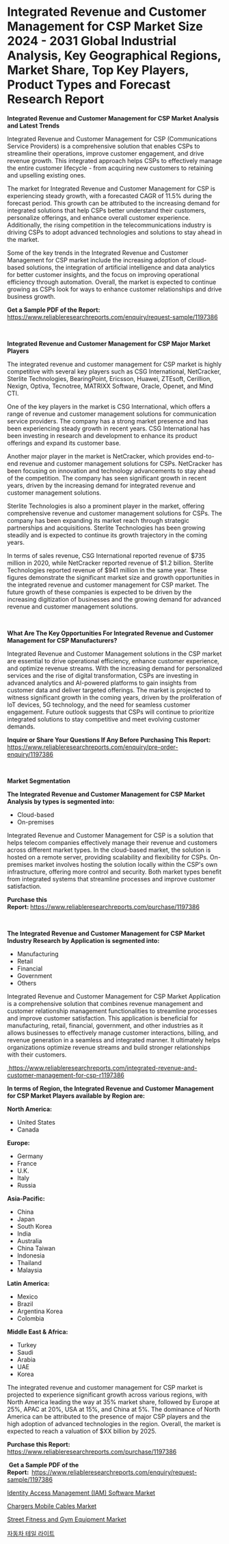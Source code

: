 <p><h1>Integrated Revenue and Customer Management for CSP Market Size 2024 - 2031 Global Industrial Analysis, Key Geographical Regions, Market Share, Top Key Players, Product Types and Forecast Research Report</h1></p><p><strong>Integrated Revenue and Customer Management for CSP Market Analysis and Latest Trends</strong></p>
<p><p>Integrated Revenue and Customer Management for CSP (Communications Service Providers) is a comprehensive solution that enables CSPs to streamline their operations, improve customer engagement, and drive revenue growth. This integrated approach helps CSPs to effectively manage the entire customer lifecycle - from acquiring new customers to retaining and upselling existing ones.</p><p>The market for Integrated Revenue and Customer Management for CSP is experiencing steady growth, with a forecasted CAGR of 11.5% during the forecast period. This growth can be attributed to the increasing demand for integrated solutions that help CSPs better understand their customers, personalize offerings, and enhance overall customer experience. Additionally, the rising competition in the telecommunications industry is driving CSPs to adopt advanced technologies and solutions to stay ahead in the market.</p><p>Some of the key trends in the Integrated Revenue and Customer Management for CSP market include the increasing adoption of cloud-based solutions, the integration of artificial intelligence and data analytics for better customer insights, and the focus on improving operational efficiency through automation. Overall, the market is expected to continue growing as CSPs look for ways to enhance customer relationships and drive business growth.</p></p>
<p><strong>Get a Sample PDF of the Report:&nbsp;</strong> <a href="https://www.reliableresearchreports.com/enquiry/request-sample/1197386">https://www.reliableresearchreports.com/enquiry/request-sample/1197386</a></p>
<p>&nbsp;</p>
<p><strong>Integrated Revenue and Customer Management for CSP Major Market Players</strong></p>
<p><p>The integrated revenue and customer management for CSP market is highly competitive with several key players such as CSG International, NetCracker, Sterlite Technologies, BearingPoint, Ericsson, Huawei, ZTEsoft, Cerillion, Nexign, Optiva, Tecnotree, MATRIXX Software, Oracle, Openet, and Mind CTI.</p><p>One of the key players in the market is CSG International, which offers a range of revenue and customer management solutions for communication service providers. The company has a strong market presence and has been experiencing steady growth in recent years. CSG International has been investing in research and development to enhance its product offerings and expand its customer base.</p><p>Another major player in the market is NetCracker, which provides end-to-end revenue and customer management solutions for CSPs. NetCracker has been focusing on innovation and technology advancements to stay ahead of the competition. The company has seen significant growth in recent years, driven by the increasing demand for integrated revenue and customer management solutions.</p><p>Sterlite Technologies is also a prominent player in the market, offering comprehensive revenue and customer management solutions for CSPs. The company has been expanding its market reach through strategic partnerships and acquisitions. Sterlite Technologies has been growing steadily and is expected to continue its growth trajectory in the coming years.</p><p>In terms of sales revenue, CSG International reported revenue of $735 million in 2020, while NetCracker reported revenue of $1.2 billion. Sterlite Technologies reported revenue of $941 million in the same year. These figures demonstrate the significant market size and growth opportunities in the integrated revenue and customer management for CSP market. The future growth of these companies is expected to be driven by the increasing digitization of businesses and the growing demand for advanced revenue and customer management solutions.</p></p>
<p>&nbsp;</p>
<p><strong>What Are The Key Opportunities For Integrated Revenue and Customer Management for CSP Manufacturers?</strong></p>
<p><p>Integrated Revenue and Customer Management solutions in the CSP market are essential to drive operational efficiency, enhance customer experience, and optimize revenue streams. With the increasing demand for personalized services and the rise of digital transformation, CSPs are investing in advanced analytics and AI-powered platforms to gain insights from customer data and deliver targeted offerings. The market is projected to witness significant growth in the coming years, driven by the proliferation of IoT devices, 5G technology, and the need for seamless customer engagement. Future outlook suggests that CSPs will continue to prioritize integrated solutions to stay competitive and meet evolving customer demands.</p></p>
<p><strong>Inquire or Share Your Questions If Any Before Purchasing This Report:</strong> <a href="https://www.reliableresearchreports.com/enquiry/pre-order-enquiry/1197386">https://www.reliableresearchreports.com/enquiry/pre-order-enquiry/1197386</a></p>
<p>&nbsp;</p>
<p><strong>Market Segmentation</strong></p>
<p><strong>The Integrated Revenue and Customer Management for CSP Market Analysis by types is segmented into:</strong></p>
<p><ul><li>Cloud-based</li><li>On-premises</li></ul></p>
<p><p>Integrated Revenue and Customer Management for CSP is a solution that helps telecom companies effectively manage their revenue and customers across different market types. In the cloud-based market, the solution is hosted on a remote server, providing scalability and flexibility for CSPs. On-premises market involves hosting the solution locally within the CSP's own infrastructure, offering more control and security. Both market types benefit from integrated systems that streamline processes and improve customer satisfaction.</p></p>
<p><strong>Purchase this Report:&nbsp;</strong><a href="https://www.reliableresearchreports.com/purchase/1197386">https://www.reliableresearchreports.com/purchase/1197386</a></p>
<p>&nbsp;</p>
<p><strong>The Integrated Revenue and Customer Management for CSP Market Industry Research by Application is segmented into:</strong></p>
<p><ul><li>Manufacturing</li><li>Retail</li><li>Financial</li><li>Government</li><li>Others</li></ul></p>
<p><p>Integrated Revenue and Customer Management for CSP Market Application is a comprehensive solution that combines revenue management and customer relationship management functionalities to streamline processes and improve customer satisfaction. This application is beneficial for manufacturing, retail, financial, government, and other industries as it allows businesses to effectively manage customer interactions, billing, and revenue generation in a seamless and integrated manner. It ultimately helps organizations optimize revenue streams and build stronger relationships with their customers.</p></p>
<p><a href="https://www.reliableresearchreports.com/integrated-revenue-and-customer-management-for-csp-r1197386">&nbsp;https://www.reliableresearchreports.com/integrated-revenue-and-customer-management-for-csp-r1197386</a></p>
<p><strong>In terms of Region, the Integrated Revenue and Customer Management for CSP Market Players available by Region are:</strong></p>
<p>
    <p> <strong> North America: </strong>
        <ul>
            <li>United States</li>
            <li>Canada</li>
        </ul>
        </p> 
    <p> <strong> Europe: </strong>
        <ul>
            <li>Germany</li>
            <li>France</li>
            <li>U.K.</li>
            <li>Italy</li>
            <li>Russia</li>
        </ul>
        </p> 
    <p> <strong> Asia-Pacific: </strong>
        <ul>
            <li>China</li>
            <li>Japan</li>
            <li>South Korea</li>
            <li>India</li>
            <li>Australia</li>
            <li>China Taiwan</li>
            <li>Indonesia</li>
            <li>Thailand</li>
            <li>Malaysia</li>
        </ul>
        </p> 
    <p> <strong> Latin America: </strong>
        <ul>
            <li>Mexico</li>
            <li>Brazil</li>
            <li>Argentina Korea</li>
            <li>Colombia</li>
        </ul>
        </p> 
    <p> <strong> Middle East & Africa: </strong>
        <ul>
            <li>Turkey</li>
            <li>Saudi</li>
            <li>Arabia</li>
            <li>UAE</li>
            <li>Korea</li>
        </ul>
    </p>
    </p>
<p><p>The integrated revenue and customer management for CSP market is projected to experience significant growth across various regions, with North America leading the way at 35% market share, followed by Europe at 25%, APAC at 20%, USA at 15%, and China at 5%. The dominance of North America can be attributed to the presence of major CSP players and the high adoption of advanced technologies in the region. Overall, the market is expected to reach a valuation of $XX billion by 2025.</p></p>
<p><strong>Purchase this Report: </strong><a href="https://www.reliableresearchreports.com/purchase/1197386">https://www.reliableresearchreports.com/purchase/1197386</a></p>
<p>&nbsp;<strong>Get a Sample PDF of the Report:&nbsp;&nbsp;</strong><a href="https://www.reliableresearchreports.com/enquiry/request-sample/1197386">https://www.reliableresearchreports.com/enquiry/request-sample/1197386</a></p>
<p><strong></strong></p>
<p><p><a href="https://github.com/RichRobinson5/Market-Research-Report-List-5/blob/main/identity-access-management-iam-software-market.md">Identity Access Management (IAM) Software Market</a></p><p><a href="https://www.linkedin.com/pulse/chargers-mobile-cables-market-size-trends-complete-industry-zm11f?trackingId=Z8m1oohKuxLsDuSbyl9qAg%3D%3D">Chargers Mobile Cables Market</a></p><p><a href="https://www.linkedin.com/pulse/street-fitness-gym-equipment-market-share-evolution-growth-bnpxf?trackingId=kOHJ4em68CQz0FTzuoJPJw%3D%3D">Street Fitness and Gym Equipment Market</a></p><p><a href="https://medium.com/@monserratemohr/%EC%9E%90%EB%8F%99%EC%B0%A8-%ED%85%8C%EC%9D%BC-%EB%9D%BC%EC%9D%B4%ED%8A%B8-%EC%8B%9C%EC%9E%A5-%EC%9D%B8%EC%82%AC%EC%9D%B4%ED%8A%B8-%EC%8B%9C%EC%9E%A5-%EB%8F%99%ED%96%A5-%EC%84%B1%EC%9E%A5-2024%EB%85%84%EB%B6%80%ED%84%B0-2031%EB%85%84%EA%B9%8C%EC%A7%80-%EC%98%88%EC%B8%A1%EB%90%9C-%EA%B2%83-77b1184e3061">자동차 테일 라이트</a></p></p>